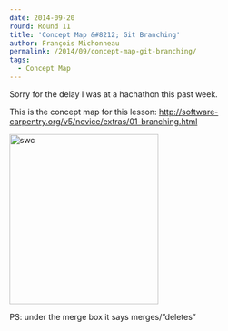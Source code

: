 ```yaml
---
date: 2014-09-20
round: Round 11
title: 'Concept Map &#8212; Git Branching'
author: François Michonneau
permalink: /2014/09/concept-map-git-branching/
tags:
  - Concept Map
---
```

Sorry for the delay I was at a hachathon this past week.

This is the concept map for this lesson: http://software-carpentry.org/v5/novice/extras/01-branching.html

[<img src="/training-course/uploads/2014/09/swc-262x300.jpg" alt="swc" width="262" height="300" class="alignnone size-medium wp-image-8897" />][1]

PS: under the merge box it says merges/&#8221;deletes&#8221;

 [1]: /training-course/uploads/2014/09/swc.jpg
